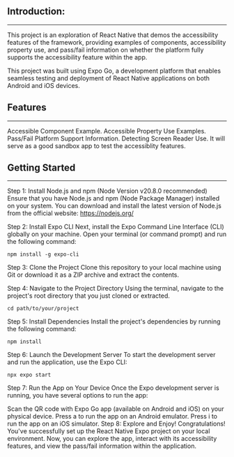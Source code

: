 ## Introduction:
--------------------------------
This project is an exploration of React Native that demos the accessibility features of the framework, providing examples of components, accessibility property use, and pass/fail information on whether the platform fully supports the accessibility feature within the app.


This project was built using Expo Go, a development 
platform that enables seamless testing and deployment of 
React Native applications on both Android and iOS devices.


## Features
--------------------------------
Accessible Component Example.
Accessible Property Use Examples.
Pass/Fail Platform Support Information.
Detecting Screen Reader Use.
It will serve as a good sandbox app to test the accessiblity features.


## Getting Started
--------------------------------
Step 1: Install Node.js and npm (Node Version v20.8.0 recommended)
Ensure that you have Node.js and npm (Node Package Manager) installed on your system. You can download and install the latest version of Node.js from the official website: https://nodejs.org/

Step 2: Install Expo CLI
Next, install the Expo Command Line Interface (CLI) globally on your machine. Open your terminal (or command prompt) and run the following command:

`npm install -g expo-cli`

Step 3: Clone the Project
Clone this repository to your local machine using Git or download it as a ZIP archive and extract the contents.

Step 4: Navigate to the Project Directory
Using the terminal, navigate to the project's root directory that you just cloned or extracted.

`cd path/to/your/project`

Step 5: Install Dependencies
Install the project's dependencies by running the following command:

`npm install`

Step 6: Launch the Development Server
To start the development server and run the application, use the Expo CLI:

`npx expo start`

Step 7: Run the App on Your Device
Once the Expo development server is running, you have several options to run the app:

Scan the QR code with Expo Go app (available on Android and iOS) on your physical device.
Press a to run the app on an Android emulator.
Press i to run the app on an iOS simulator.
Step 8: Explore and Enjoy!
Congratulations! You've successfully set up the React Native Expo project on your local environment. Now, you can explore the app, interact with its accessibility features, and view the pass/fail information within the application.



 
